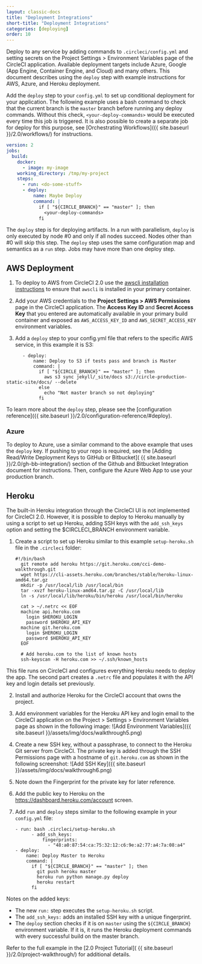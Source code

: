 ```yaml
---
layout: classic-docs
title: "Deployment Integrations"
short-title: "Deployment Integrations"
categories: [deploying]
order: 10
---
```


Deploy to any service by adding commands to `.circleci/config.yml` and setting secrets on the Project Settings > Environment Variables page of the CircleCI application. Available deployment targets include Azure, Google (App Engine, Container Engine, and Cloud) and many others. This document describes using the `deploy` step with example instructions for AWS, Azure, and Heroku deployment.  

Add the `deploy` step to your `config.yml` to set up conditional deployment for your application. The following example uses a bash command to check that the current branch is the `master` branch before running any deploy commands. Without this check, `<your-deploy-commands>` would be executed every time this job is triggered. It is also possible to create a separate job for deploy for this purpose, see [Orchestrating Workflows]({{ site.baseurl }}/2.0/workflows/) for instructions.

```YAML
version: 2
jobs:
  build:
    docker:
      - image: my-image
    working_directory: /tmp/my-project
    steps:
      - run: <do-some-stuff>
      - deploy:
          name: Maybe Deploy
          command: |
            if [ "${CIRCLE_BRANCH}" == "master" ]; then
              <your-deploy-commands>
            fi
```

The `deploy` step is for deploying artifacts. In a run with parallelism, `deploy` is only executed by node #0 and only if all nodes succeed. Nodes other than #0 will skip this step. The `deploy` step uses the same configuration map and semantics as a `run` step. Jobs may have more than one deploy step.

## AWS Deployment

1. To deploy to AWS from CircleCI 2.0 use the [awscli installation instructions](http://docs.aws.amazon.com/cli/latest/userguide/installing.html) to ensure that `awscli` is installed in your primary container. 

2. Add your AWS credentials to the **Project Settings > AWS Permissions** page in the CircleCI application.
The **Access Key ID** and **Secret Access Key** that you entered are automatically available in your primary build container and exposed as `AWS_ACCESS_KEY_ID` and `AWS_SECRET_ACCESS_KEY` environment variables.

3. Add a `deploy` step to your config.yml file that refers to the specific AWS service, in this example it is S3:

```
      - deploy:
          name: Deploy to S3 if tests pass and branch is Master
          command: |
            if [ "${CIRCLE_BRANCH}" == "master" ]; then
              aws s3 sync jekyll/_site/docs s3://circle-production-static-site/docs/ --delete
            else
              echo "Not master branch so not deploying"
            fi
```            

To learn more about the `deploy` step, please see the [configuration reference]({{ site.baseurl }}/2.0/configuration-reference/#deploy).

### Azure

To deploy to Azure, use a similar command to the above example that uses the `deploy` key. If pushing to your repo is required, see the [Adding Read/Write Deployment Keys to GitHub or Bitbucket]( {{ site.baseurl }}/2.0/gh-bb-integration/) section of the Github and Bitbucket Integration document for instructions. Then, configure the Azure Web App to use your production branch. 

## Heroku

The built-in Heroku integration through the CircleCI UI is not implemented for CircleCI 2.0. However, it is possible to deploy to Heroku manually by using a script to set up Heroku, adding SSH keys with the `add_ssh_keys` option and setting the $CIRCLECI_BRANCH environment variable. 

1. Create a script to set up Heroku similar to this example `setup-heroku.sh` file in the `.circleci` folder:
     ```
     #!/bin/bash
       git remote add heroku https://git.heroku.com/cci-demo-walkthrough.git
       wget https://cli-assets.heroku.com/branches/stable/heroku-linux-amd64.tar.gz
       mkdir -p /usr/local/lib /usr/local/bin
       tar -xvzf heroku-linux-amd64.tar.gz -C /usr/local/lib
       ln -s /usr/local/lib/heroku/bin/heroku /usr/local/bin/heroku
     
       cat > ~/.netrc << EOF
       machine api.heroku.com
         login $HEROKU_LOGIN
         password $HEROKU_API_KEY
       machine git.heroku.com
         login $HEROKU_LOGIN
         password $HEROKU_API_KEY
       EOF

       # Add heroku.com to the list of known hosts
       ssh-keyscan -H heroku.com >> ~/.ssh/known_hosts
     ```
This file runs on CircleCI and configures everything Heroku needs to deploy the app. The second part creates a `.netrc` file and populates it with the API key and login details set previously.

2. Install and authorize Heroku for the CircleCI account that owns the project. 

3. Add environment variables for the Heroku API key and login email to the CircleCI application on the Project > Settings > Environment Variables page as shown in the following image:
![Add Environment Variables]({{ site.baseurl }}/assets/img/docs/walkthrough5.png)

4. Create a new SSH key, without a passphrase, to connect to the Heroku Git server from CircleCI. The private key is added through the SSH Permissions page with a hostname of `git.heroku.com` as shown in the following screenshot:
![Add SSH Key]({{ site.baseurl }}/assets/img/docs/walkthrough6.png)

5. Note down the Fingerprint for the private key for later reference. 

6. Add the public key to Heroku on the <https://dashboard.heroku.com/account> screen.

7. Add `run` and `deploy` steps similar to the following example in your `config.yml` file: 

     ```
     - run: bash .circleci/setup-heroku.sh
           - add_ssh_keys:
               fingerprints:
                 - "48:a0:87:54:ca:75:32:12:c6:9e:a2:77:a4:7a:08:a4"
     - deploy:
         name: Deploy Master to Heroku
         command: |
           if [ "${CIRCLE_BRANCH}" == "master" ]; then
             git push heroku master
             heroku run python manage.py deploy
             heroku restart
           fi
     ```

Notes on the added keys:

- The new `run:` step executes the `setup-heroku.sh` script.
- The `add_ssh_keys:` adds an installed SSH key with a unique fingerprint.
- The `deploy` section checks if it is on `master` using the `${CIRCLE_BRANCH}` environment variable. If it is, it runs the Heroku deployment commands with every successful build on the master branch. 

Refer to the full example in the [2.0 Project Tutorial]( {{ site.baseurl }}/2.0/project-walkthrough/) for additional details.


